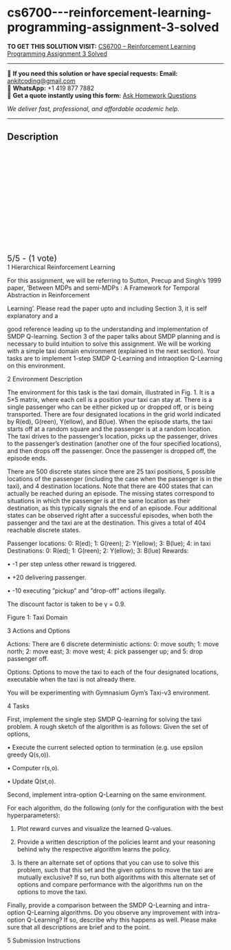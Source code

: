 # cs6700---reinforcement-learning-programming-assignment-3-solved
**TO GET THIS SOLUTION VISIT:** [CS6700 – Reinforcement Learning Programming Assignment 3 Solved](https://www.ankitcodinghub.com/product/cs6700-reinforcement-learning-programming-assignment-3-solved/)


---

📩 **If you need this solution or have special requests:** **Email:** ankitcoding@gmail.com  
📱 **WhatsApp:** +1 419 877 7882  
📄 **Get a quote instantly using this form:** [Ask Homework Questions](https://www.ankitcodinghub.com/services/ask-homework-questions/)

*We deliver fast, professional, and affordable academic help.*

---

<h2>Description</h2>



<div class="kk-star-ratings kksr-auto kksr-align-center kksr-valign-top" data-payload="{&quot;align&quot;:&quot;center&quot;,&quot;id&quot;:&quot;110518&quot;,&quot;slug&quot;:&quot;default&quot;,&quot;valign&quot;:&quot;top&quot;,&quot;ignore&quot;:&quot;&quot;,&quot;reference&quot;:&quot;auto&quot;,&quot;class&quot;:&quot;&quot;,&quot;count&quot;:&quot;1&quot;,&quot;legendonly&quot;:&quot;&quot;,&quot;readonly&quot;:&quot;&quot;,&quot;score&quot;:&quot;5&quot;,&quot;starsonly&quot;:&quot;&quot;,&quot;best&quot;:&quot;5&quot;,&quot;gap&quot;:&quot;4&quot;,&quot;greet&quot;:&quot;Rate this product&quot;,&quot;legend&quot;:&quot;5\/5 - (1 vote)&quot;,&quot;size&quot;:&quot;24&quot;,&quot;title&quot;:&quot;CS6700 - Reinforcement Learning Programming Assignment 3 Solved&quot;,&quot;width&quot;:&quot;138&quot;,&quot;_legend&quot;:&quot;{score}\/{best} - ({count} {votes})&quot;,&quot;font_factor&quot;:&quot;1.25&quot;}">

<div class="kksr-stars">

<div class="kksr-stars-inactive">
            <div class="kksr-star" data-star="1" style="padding-right: 4px">


<div class="kksr-icon" style="width: 24px; height: 24px;"></div>
        </div>
            <div class="kksr-star" data-star="2" style="padding-right: 4px">


<div class="kksr-icon" style="width: 24px; height: 24px;"></div>
        </div>
            <div class="kksr-star" data-star="3" style="padding-right: 4px">


<div class="kksr-icon" style="width: 24px; height: 24px;"></div>
        </div>
            <div class="kksr-star" data-star="4" style="padding-right: 4px">


<div class="kksr-icon" style="width: 24px; height: 24px;"></div>
        </div>
            <div class="kksr-star" data-star="5" style="padding-right: 4px">


<div class="kksr-icon" style="width: 24px; height: 24px;"></div>
        </div>
    </div>

<div class="kksr-stars-active" style="width: 138px;">
            <div class="kksr-star" style="padding-right: 4px">


<div class="kksr-icon" style="width: 24px; height: 24px;"></div>
        </div>
            <div class="kksr-star" style="padding-right: 4px">


<div class="kksr-icon" style="width: 24px; height: 24px;"></div>
        </div>
            <div class="kksr-star" style="padding-right: 4px">


<div class="kksr-icon" style="width: 24px; height: 24px;"></div>
        </div>
            <div class="kksr-star" style="padding-right: 4px">


<div class="kksr-icon" style="width: 24px; height: 24px;"></div>
        </div>
            <div class="kksr-star" style="padding-right: 4px">


<div class="kksr-icon" style="width: 24px; height: 24px;"></div>
        </div>
    </div>
</div>


<div class="kksr-legend" style="font-size: 19.2px;">
            5/5 - (1 vote)    </div>
    </div>
1 Hierarchical Reinforcement Learning

For this assignment, we will be referring to Sutton, Precup and Singh’s 1999 paper, ‘Between MDPs and semi-MDPs : A Framework for Temporal Abstraction in Reinforcement

Learning’. Please read the paper upto and including Section 3, it is self explanatory and a

good reference leading up to the understanding and implementation of SMDP Q-learning. Section 3 of the paper talks about SMDP planning and is necessary to build intuition to solve this assignment. We will be working with a simple taxi domain environment (explained in the next section). Your tasks are to implement 1-step SMDP Q-Learning and intraoption Q-Learning on this environment.

2 Environment Description

The environment for this task is the taxi domain, illustrated in Fig. 1. It is a 5×5 matrix, where each cell is a position your taxi can stay at. There is a single passenger who can be either picked up or dropped off, or is being transported. There are four designated locations in the grid world indicated by R(ed), G(reen), Y(ellow), and B(lue). When the episode starts, the taxi starts off at a random square and the passenger is at a random location. The taxi drives to the passenger’s location, picks up the passenger, drives to the passenger’s destination (another one of the four specified locations), and then drops off the passenger. Once the passenger is dropped off, the episode ends.

There are 500 discrete states since there are 25 taxi positions, 5 possible locations of the passenger (including the case when the passenger is in the taxi), and 4 destination locations. Note that there are 400 states that can actually be reached during an episode. The missing states correspond to situations in which the passenger is at the same location as their destination, as this typically signals the end of an episode. Four additional states can be observed right after a successful episodes, when both the passenger and the taxi are at the destination. This gives a total of 404 reachable discrete states.

Passenger locations: 0: R(ed); 1: G(reen); 2: Y(ellow); 3: B(lue); 4: in taxi Destinations: 0: R(ed); 1: G(reen); 2: Y(ellow); 3: B(lue) Rewards:

• -1 per step unless other reward is triggered.

• +20 delivering passenger.

• -10 executing ”pickup” and ”drop-off” actions illegally.

The discount factor is taken to be γ = 0.9.

Figure 1: Taxi Domain

3 Actions and Options

Actions: There are 6 discrete deterministic actions: 0: move south; 1: move north; 2: move east; 3: move west; 4: pick passenger up; and 5: drop passenger off.

Options: Options to move the taxi to each of the four designated locations, executable when the taxi is not already there.

You will be experimenting with Gymnasium Gym’s Taxi-v3 environment.

4 Tasks

First, implement the single step SMDP Q-learning for solving the taxi problem. A rough sketch of the algorithm is as follows: Given the set of options,

• Execute the current selected option to termination (e.g. use epsilon greedy Q(s,o)).

• Computer r(s,o).

• Update Q(st,o).

Second, implement intra-option Q-Learning on the same environment.

For each algorithm, do the following (only for the configuration with the best hyperparameters):

1. Plot reward curves and visualize the learned Q-values.

2. Provide a written description of the policies learnt and your reasoning behind why the respective algorithm learns the policy.

3. Is there an alternate set of options that you can use to solve this problem, such that this set and the given options to move the taxi are mutually exclusive? If so, run both algorithms with this alternate set of options and compare performance with the algorithms run on the options to move the taxi.

Finally, provide a comparison between the SMDP Q-Learning and intra-option Q-Learning algorithms. Do you observe any improvement with intra-option Q-Learning? If so, describe why this happens as well. Please make sure that all descriptions are brief and to the point.

5 Submission Instructions
